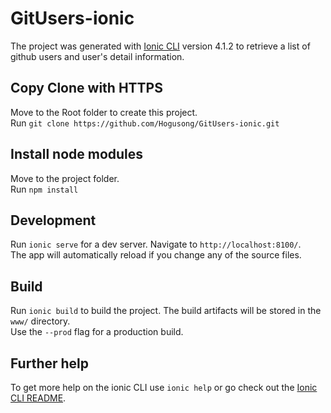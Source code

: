 # GitUsers-ionic

The project was generated with [Ionic CLI](https://github.com/ionic-team/ionic-cli) version 4.1.2
to retrieve a list of github users and user's detail information.


## Copy Clone with HTTPS

Move to the Root folder to create this project.   
Run `git clone https://github.com/Hogusong/GitUsers-ionic.git`

## Install node modules

Move to the project folder.   
Run `npm install`

## Development

Run `ionic serve` for a dev server. Navigate to `http://localhost:8100/`.   
The app will automatically reload if you change any of the source files.

## Build

Run `ionic build` to build the project. The build artifacts will be stored in the `www/` directory.   
Use the `--prod` flag for a production build.

## Further help

To get more help on the ionic CLI use `ionic help` or go check out the [Ionic CLI README](https://github.com/ionic-team/ionic-cli/blob/master/README.md).
